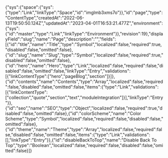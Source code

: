 {"sys":{"space":{"sys":{"type":"Link","linkType":"Space","id":"imglmb3xms7o"}},"id":"page","type":"ContentType","createdAt":"2022-06-13T19:50:50.124Z","updatedAt":"2023-04-01T16:53:21.477Z","environment":{"sys":{"id":"master","type":"Link","linkType":"Environment"}},"revision":19},"displayField":"slug","name":"Page","description":"","fields":[{"id":"title","name":"Title","type":"Symbol","localized":false,"required":true,"disabled":false,"omitted":false},{"id":"slug","name":"Slug","type":"Symbol","localized":false,"required":true,"disabled":false,"omitted":false},{"id":"hero","name":"Hero","type":"Link","localized":false,"required":false,"disabled":false,"omitted":false,"linkType":"Entry","validations":[{"linkContentType":["hero","pageBlog","section"]}]},{"id":"contents","name":"Contents","type":"Array","localized":false,"required":false,"disabled":false,"omitted":false,"items":{"type":"Link","validations":[{"linkContentType":["collection","quote","section","text","moduleIntegration"]}],"linkType":"Entry"}},{"id":"seo","name":"SEO","type":"Object","localized":false,"required":true,"disabled":false,"omitted":false},{"id":"colorScheme","name":"Color Scheme","type":"Symbol","localized":false,"required":false,"disabled":false,"omitted":false},{"id":"theme","name":"Theme","type":"Array","localized":false,"required":false,"disabled":false,"omitted":false,"items":{"type":"Link","validations":[],"linkType":"Entry"}},{"id":"disableBackToTop","name":"Disable Back To Top","type":"Boolean","localized":false,"required":false,"disabled":false,"omitted":false}]}
